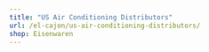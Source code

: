 ```yaml
---
title: "US Air Conditioning Distributors"
url: /el-cajon/us-air-conditioning-distributors/
shop: Eisenwaren
---
```

